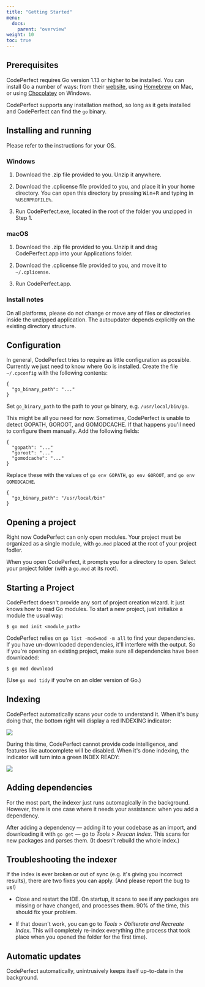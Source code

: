 ```yaml
---
title: "Getting Started"
menu:
  docs:
    parent: "overview"
weight: 10
toc: true
---
```


## Prerequisites

CodePerfect requires Go version 1.13 or higher to be installed. You can install
Go a number of ways: from their [website](https://golang.org/dl/), using
[Homebrew](https://formulae.brew.sh/formula/go) on Mac, or using
[Chocolatey](https://community.chocolatey.org/packages/golang) on Windows.

CodePerfect supports any installation method, so long as it gets installed and
CodePerfect can find the `go` binary.

## Installing and running

Please refer to the instructions for your OS.

### Windows

1. Download the .zip file provided to you. Unzip it anywhere.

2. Download the .cplicense file provided to you, and place it in your
   home directory. You can open this directory by pressing <kbd>Win+R</kbd>
   and typing in `%USERPROFILE%`.

3. Run CodePerfect.exe, located in the root of the folder
   you unzipped in Step 1.

### macOS

1. Download the .zip file provided to you. Unzip it and drag CodePerfect.app into your Applications folder.

2. Download the .cplicense file provided to you, and move it to `~/.cplicense`.

3. Run CodePerfect.app.

### Install notes

On all platforms, please do not change or move any of files or directories
inside the unzipped application. The autoupdater depends explicitly on the
existing directory structure.

## Configuration

In general, CodePerfect tries to require as little configuration as possible.
Currently we just need to know where Go is installed. Create the file
`~/.cpconfig` with the following contents:

```
{
  "go_binary_path": "..."
}
```

Set `go_binary_path` to the path to your `go` binary, e.g. `/usr/local/bin/go`.

This might be all you need for now. Sometimes, CodePerfect is unable to detect GOPATH, GOROOT, and GOMODCACHE. If that happens you'll need to configure them manually. Add the following fields:

```
{
  "gopath": "..."
  "goroot": "..."
  "gomodcache": "..."
}
```

Replace these with the values of `go env GOPATH`, `go env GOROOT`, and `go env GOMODCACHE`.

```
{
  "go_binary_path": "/usr/local/bin"
}
```

## Opening a project

Right now CodePerfect can only open modules. Your project must be organized as
a single module, with `go.mod` placed at the root of your project fodler.

When you open CodePerfect, it prompts you for a directory to open. Select your
project folder (with a `go.mod` at its root).

## Starting a Project

CodePerfect doesn't provide any sort of project creation wizard. It just knows
how to read Go modules. To start a new project, just initialize a module the
usual way:

```
$ go mod init <module_path>
```

CodePerfect relies on `go list -mod=mod -m all` to find your dependencies. If
you have un-downloaded dependencies, it'll interfere with the output. So if
you're opening an existing project, make sure all dependencies have been
downloaded:

```
$ go mod download
```

(Use `go mod tidy` if you're on an older version of Go.)

## Indexing

CodePerfect automatically scans your code to understand it. When it's busy
doing that, the bottom right will display a red INDEXING indicator:

![](/index-indexing.png)

During this time, CodePerfect cannot provide code intelligence, and features
like autocomplete will be disabled. When it's done indexing, the indicator will
turn into a green INDEX READY:

![](/index-ready.png)

## Adding dependencies

For the most part, the indexer just runs automagically in the background.
However, there is one case where it needs your assistance: when you add a
dependency.

After adding a dependency &mdash; adding it to your codebase as an
import, and downloading it with `go get` &mdash; go to <cite>Tools</cite> &gt;
<cite>Rescan Index</cite>. This scans for new packages and parses them. (It
doesn't rebuild the whole index.)

## Troubleshooting the indexer

If the index is ever broken or out of sync (e.g. it's giving you incorrect
results), there are two fixes you can apply. (And please report the bug to us!)

- Close and restart the IDE. On startup, it scans to see if any packages are
  missing or have changed, and processes them. 90% of the time, this should fix
  your problem.

- If that doesn't work, you can go to <cite>Tools</cite> > <cite>Obliterate and
  Recreate Index</cite>. This will completely re-index everything (the process
  that took place when you opened the folder for the first time).

## Automatic updates

CodePerfect automatically, unintrusively keeps itself up-to-date in the
background.
